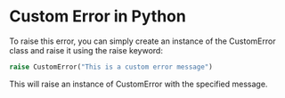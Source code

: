 # Custom Error in Python

To raise this error, you can simply create an instance of the CustomError class and raise it using the raise keyword:

```python
raise CustomError("This is a custom error message")

```

This will raise an instance of CustomError with the specified message.
